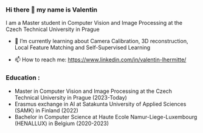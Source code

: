 ### Hi there 👋 my name is Valentin
I am a Master student in Computer Vision and Image Processing at the Czech Technical University in Prague

- 🌱 I’m currently learning about Camera Calibration, 3D reconstruction, Local Feature Matching and Self-Supervised Learning

- 📫 How to reach me: https://www.linkedin.com/in/valentin-lhermitte/


### Education :
- Master in Computer Vision and Image Processing at the Czech Technical University in Prague (2023-Today)
- Erasmus exchange in AI at Satakunta University of Applied Sciences (SAMK) in Finland (2022)
- Bachelor in Computer Science at Haute Ecole Namur-Liege-Luxembourg (HENALLUX) in Belgium (2020-2023)

<!--
**Vlhermitte/Vlhermitte** is a ✨ _special_ ✨ repository because its `README.md` (this file) appears on your GitHub profile.

Here are some ideas to get you started:

- 🔭 I’m currently working on ...
- 🌱 I’m currently learning ...
- 👯 I’m looking to collaborate on ...
- 🤔 I’m looking for help with ...
- 💬 Ask me about ...
- 📫 How to reach me: ...
- 😄 Pronouns: ...
- ⚡ Fun fact: ...
-->
